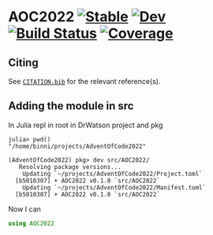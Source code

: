 # AOC2022 [![Stable](https://img.shields.io/badge/docs-stable-blue.svg)](https://binnisb.github.io/AOC2022.jl/stable/) [![Dev](https://img.shields.io/badge/docs-dev-blue.svg)](https://binnisb.github.io/AOC2022.jl/dev/) [![Build Status](https://github.com/binnisb/AOC2022.jl/actions/workflows/CI.yml/badge.svg?branch=main)](https://github.com/binnisb/AOC2022.jl/actions/workflows/CI.yml?query=branch%3Amain) [![Coverage](https://codecov.io/gh/binnisb/AOC2022.jl/branch/main/graph/badge.svg)](https://codecov.io/gh/binnisb/AOC2022.jl)

## Citing

See [`CITATION.bib`](CITATION.bib) for the relevant reference(s).

## Adding the module in src
In Julia repl in root in DrWatson project and pkg
```
julia> pwd()
"/home/binni/projects/AdventOfCode2022"

(AdventOfCode2022) pkg> dev src/AOC2022/
   Resolving package versions...
    Updating `~/projects/AdventOfCode2022/Project.toml`
  [b5010307] + AOC2022 v0.1.0 `src/AOC2022`
    Updating `~/projects/AdventOfCode2022/Manifest.toml`
  [b5010307] + AOC2022 v0.1.0 `src/AOC2022`
```
Now I can
```julia
using AOC2022
```